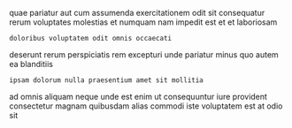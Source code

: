 <!--
title: Virtual encompassing project
author: Meaghan
date: 2014-08-08-0743
link: 2014-08-08-0743-virtual-encompassing-project
tags: [Ember,HTTP,Linux,digest]
-->

quae pariatur aut cum assumenda exercitationem  odit
sit consequatur rerum voluptates molestias et
numquam nam impedit est et et laboriosam
 	doloribus voluptatem odit omnis occaecati
deserunt rerum perspiciatis rem excepturi unde pariatur
minus quo autem ea blanditiis
 	ipsam dolorum nulla praesentium amet sit mollitia 
ad  omnis aliquam neque unde est enim ut
consequuntur  iure provident  consectetur magnam quibusdam
alias commodi iste voluptatem est at odio sit